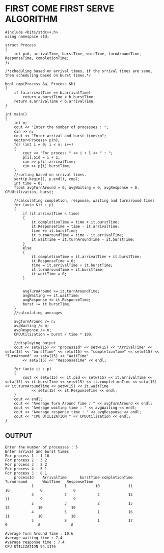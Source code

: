 # FIRST COME FIRST SERVE ALGORITHM

    #include <bits/stdc++.h>
    using namespace std;

    struct Process
    {
        int pid, arrivalTime, burstTime, waitTime, turnAroundTime, ResponseTime, completionTime;
    };

    /*scheduling based on arrival times, if the srrival times are same, then scheduling based on burst times.*/

    bool cmp(Process &a, Process &b)
    {
        if (a.arrivalTime == b.arrivalTime)
            return a.burstTime < b.burstTime;
        return a.arrivalTime < b.arrivalTime;
    }

    int main()
    {
        int n;
        cout << "Enter the number of processes : ";
        cin >> n;
        cout << "Enter arrival and burst times\n";
        vector<Process> p(n);
        for (int i = 0; i < n; i++)
        {
            cout << "For process " << i + 1 << " : ";
            p[i].pid = i + 1;
            cin >> p[i].arrivalTime;
            cin >> p[i].burstTime;
        }
        //sorting based on srrival times.
        sort(p.begin(), p.end(), cmp);
        int time = 0;
        float avgTurnAround = 0, avgWaiting = 0, avgResponse = 0, CPUUtilization, burst;

        //calculating completion, response, waiting and turnaround times
        for (auto &it : p)
        {
            if (it.arrivalTime < time)
            {
                it.completionTime = time + it.burstTime;
                it.ResponseTime = time - it.arrivalTime;
                time += it.burstTime;
                it.turnAroundTime = time - it.arrivalTime;
                it.waitTime = it.turnAroundTime - it.burstTime;
            }
            else
            {
                it.completionTime = it.arrivalTime + it.burstTime;
                it.ResponseTime = 0;
                time = it.arrivalTime + it.burstTime;
                it.turnAroundTime = it.burstTime;
                it.waitTime = 0;
            }


            avgTurnAround += it.turnAroundTime;
            avgWaiting += it.waitTime;
            avgResponse += it.ResponseTime;
            burst += it.burstTime;
        }
        //calculating averages

        avgTurnAround /= n;
        avgWaiting /= n;
        avgResponse /= n;
        CPUUtilization = burst / time * 100;

        //displaying output
        cout << setw(15) << "processId" << setw(15) << "ArrivalTime" << setw(15) << "burstTime" << setw(15) << "completionTime" << setw(15) << "TurnAround" << setw(15) << "WaitTime"
            << setw(15) << "ResponseTime" << endl;

        for (auto it : p)
        {
            cout << setw(15) << it.pid << setw(15) << it.arrivalTime << setw(15) << it.burstTime << setw(15) << it.completionTime << setw(15) << it.turnAroundTime << setw(15) << it.waitTime
                << setw(15) << it.ResponseTime << endl;
        }
        cout << endl;
        cout << "Average Turn Around Time : " << avgTurnAround << endl;
        cout << "Average waiting time : " << avgWaiting << endl;
        cout << "Average response time : " << avgResponse << endl;
        cout << "CPU UTILIZATION " << CPUUtilization << endl;
    }

## OUTPUT

    Enter the number of processes : 5
    Enter arrival and burst times
    For process 1 : 1 10
    For process 2 : 3 2
    For process 3 : 2 2
    For process 4 : 5 1
    For process 5 : 8 1
        processId    ArrivalTime      burstTime completionTime     TurnAround       WaitTime   ResponseTime
                1              1             10             11             10              0              0
                3              2              2             13             11              9              9
                2              3              2             15             12             10             10
                4              5              1             16             11             10             10
                5              8              1             17              9              8              8

    Average Turn Around Time : 10.6
    Average waiting time : 7.4
    Average response time : 7.4
    CPU UTILIZATION 94.1176
